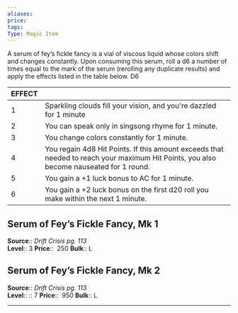 ```yaml
---
aliases: 
price: 
tags: 
Type: Magic Item
---
```


A serum of fey’s fickle fancy is a vial of viscous liquid whose colors shift and changes constantly. Upon consuming this serum, roll a d6 a number of times equal to the mark of the serum (rerolling any duplicate results) and apply the effects listed in the table below. D6

| EFFECT |                                                                                                                                        |
|--------|----------------------------------------------------------------------------------------------------------------------------------------|
| 1      | Sparkling clouds fill your vision, and you're dazzled for 1 minute                                                                     |
| 2      | You can speak only in singsong rhyme for 1 minute.                                                                                     |
| 3      | You change colors constantly for 1 minute.                                                                                             |
| 4      | You regain 4d8 Hit Points. If this amount exceeds that needed to reach your maximum Hit Points, you also become nauseated for 1 round. |
| 5      | You gain a +1 luck bonus to AC for 1 minute.                                                                                           |
| 6      | You gain a +2 luck bonus on the first d20 roll you make within the next 1 minute.                                                      |
## Serum of Fey’s Fickle Fancy, Mk 1

**Source**:: _Drift Crisis pg. 113_  
**Level**:: 3
**Price**::  250
**Bulk**:: L


## Serum of Fey’s Fickle Fancy, Mk 2

**Source**:: _Drift Crisis pg. 113_  
**Level**:: :: 7
**Price**::  950
**Bulk**:: L

---

